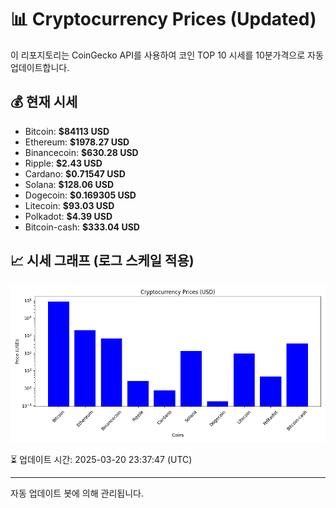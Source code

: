 
# 📊 Cryptocurrency Prices (Updated)

이 리포지토리는 CoinGecko API를 사용하여 코인 TOP 10 시세를 10분가격으로 자동 업데이트합니다.

## 💰 현재 시세
- Bitcoin: **$84113 USD**
- Ethereum: **$1978.27 USD**
- Binancecoin: **$630.28 USD**
- Ripple: **$2.43 USD**
- Cardano: **$0.71547 USD**
- Solana: **$128.06 USD**
- Dogecoin: **$0.169305 USD**
- Litecoin: **$93.03 USD**
- Polkadot: **$4.39 USD**
- Bitcoin-cash: **$333.04 USD**

## 📈 시세 그래프 (로그 스케일 적용)
![Crypto Prices](crypto_prices.png)

⏳ 업데이트 시간: 2025-03-20 23:37:47 (UTC)

---
자동 업데이트 봇에 의해 관리됩니다.
